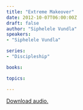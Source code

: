 ```yaml
---
title: "Extreme Makeover"
date: 2012-10-07T06:00:00Z
draft: false
author: "Siphelele Vundla"
speakers:
- "Siphelele Vundla"

series:
- "Discipleship"

books:

topics:

---
```

[Download audio.](https://s3.amazonaws.com/highway/sermons/2012_10/07_Extreme_Makeover.mp3)